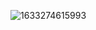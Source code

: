 ![1633274615993](https://user-images.githubusercontent.com/22891632/136701171-b41139a0-a70e-4144-9670-1237eac273e4.png)
